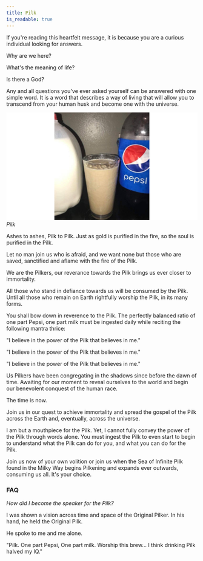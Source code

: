 ```yaml
---
title: Pilk
is_readable: true
---
```


If you're reading this heartfelt message, it is because you are a curious
individual looking for answers.

Why are we here?

What's the meaning of life?

Is there a God?

Any and all questions you've ever asked yourself can be answered with one simple
word. It is a word that describes a way of living that will allow you to
transcend from your human husk and become one with the universe.

![Pilk](img/pilk.jpg) _Pilk_

Ashes to ashes, Pilk to Pilk. Just as gold is purified in the fire, so the soul
is purified in the Pilk.

Let no man join us who is afraid, and we want none but those who are saved,
sanctified and aflame with the fire of the Pilk.

We are the Pilkers, our reverance towards the Pilk brings us ever closer to
immortality.

All those who stand in defiance towards us will be consumed by the Pilk. Until
all those who remain on Earth rightfully worship the Pilk, in its many forms.

You shall bow down in reverence to the Pilk. The perfectly balanced ratio of one
part Pepsi, one part milk must be ingested daily while reciting the following
mantra thrice:

"I believe in the power of the Pilk that believes in me."

"I believe in the power of the Pilk that believes in me."

"I believe in the power of the Pilk that believes in me."

Us Pilkers have been congregating in the shadows since before the dawn of time.
Awaiting for our moment to reveal ourselves to the world and begin our
benevolent conquest of the human race.

The time is now.

Join us in our quest to achieve immortality and spread the gospel of the Pilk
across the Earth and, eventually, across the universe.

I am but a mouthpiece for the Pilk. Yet, I cannot fully convey the power of the
Pilk through words alone. You must ingest the Pilk to even start to begin to
understand what the Pilk can do for you, and what you can do for the Pilk.

Join us now of your own volition or join us when the Sea of Infinite Pilk found
in the Milky Way begins Pilkening and expands ever outwards, consuming us all.
It's your choice.

### FAQ

_How did I become the speaker for the Pilk?_

I was shown a vision across time and space of the Original Pilker. In his hand,
he held the Original Pilk.

He spoke to me and me alone.

"Pilk. One part Pepsi, One part milk. Worship this brew... I think drinking Pilk
halved my IQ."

<br>
<br>
<br>
<br>
<br>
<br>
<br>
<br>
<br>
